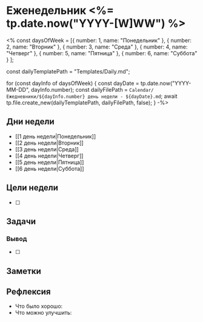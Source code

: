 # Еженедельник <%= tp.date.now("YYYY-[W]WW") %>
<% const daysOfWeek = 
[{ number: 1, name: "Понедельник" },
{ number: 2, name: "Вторник" },
{ number: 3, name: "Среда" },
{ number: 4, name: "Четверг" },
{ number: 5, name: "Пятница" },
{ number: 6, name: "Суббота" } ];

const dailyTemplatePath = "Templates/Daily.md";

for (const dayInfo of daysOfWeek)
{ const dayDate = tp.date.now("YYYY-MM-DD", dayInfo.number);
const dailyFilePath = `Calendar/Ежедневники/${dayInfo.number} день недели - ${dayDate}.md`;
	await tp.file.create_new(dailyTemplatePath, dailyFilePath, false);
	} 
-%>
## Дни недели

- [[1 день недели|Понедельник]]
- [[2 день недели|Вторник]]
- [[3 день недели|Среда]]
- [[4 день недели|Четверг]]
- [[5 день недели|Пятница]]
- [[6 день недели|Суббота]]

## Цели недели

- [ ]

## Задачи

### Вывод

- [ ]

## Заметки

## Рефлексия

- Что было хорошо:
- Что можно улучшить: